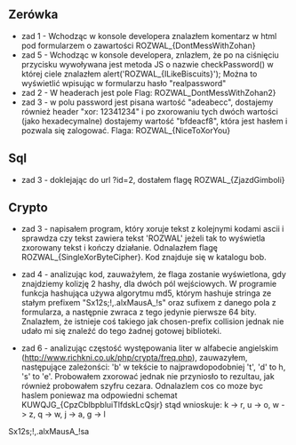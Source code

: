 ## Zerówka
* zad 1 - Wchodząc w konsole developera znalazłem komentarz w html pod formularzem o zawartości ROZWAL_{DontMessWithZohan}
* zad 5 - Wchodząc w konsole developera, znlazłem, że po na ciśnięciu przycisku wywoływana jest metoda JS o nazwie 
checkPassword() w której ciele znalazłem alert('ROZWAL_{ILikeBiscuits}');
Można to wyświetlić wpisując w formularzu hasło "realpassword"
* zad 2 - W headerach jest pole Flag: ROZWAL_DontMessWithZohan2}
* zad 3 - w polu password jest pisana wartość "adeabecc", dostajemy również header "xor: 12341234" i po zxorowaniu tych dwóch wartości (jako hexadecymalne) dostajemy wartość "bfdeacf8", która jest hasłem i pozwala się zalogować. Flaga: ROZWAL_{NiceToXorYou}

## Sql
* zad 3 - doklejając do url ?id=2, dostałem flagę ROZWAL_{ZjazdGimboli}

## Crypto
* zad 3 - napisałem program, który xoruje tekst z kolejnymi kodami ascii i sprawdza czy tekst zawiera tekst 'ROZWAL' jeżeli tak to wyświetla zxorowany tekst i kończy działanie. Odnalazłem flagę ROZWAL_{SingleXorByteCipher}. Kod znajduje się w katalogu bob.

* zad 4 - analizując kod, zauważyłem, że flaga zostanie wyświetlona, gdy znajdziemy kolizję 2 hashy, dla dwóch pól wejściowych. W programie funkcja hashująca używa algorytmu md5, którym hashuje stringa ze stałym prefixem "Sx12s;!,.alxMausA_!s" oraz sufixem z danego pola z formularza, a następnie zwraca z tego jedynie pierwsze 64 bity. Znalazłem, że istnieje coś takiego jak chosen-prefix collision jednak nie udało mi się znaleźć do tego żadnej gotowej biblioteki.


* zad 6 - analizując częstość występowania liter w alfabecie angielskim (http://www.richkni.co.uk/php/crypta/freq.php), zauwazyłem, następujące zależonści: 'b' w tekście to najprawdopodobniej 't', 'd' to h, 's' to 'e'. Probowałem zxorować jednak nie przyniosło to rezultau, jak również probowałem szyfru cezara.
Odnalazlem cos co moze byc haslem poniewaz ma odpowiedni schemat KUWQJG_{CpzCblbpbluiTlfdskLcQsjr}
stąd wnioskuje:
k -> r,
u -> o,
w -> z,
q -> w,
j -> a,
g -> l

Sx12s;!,.alxMausA_!sa